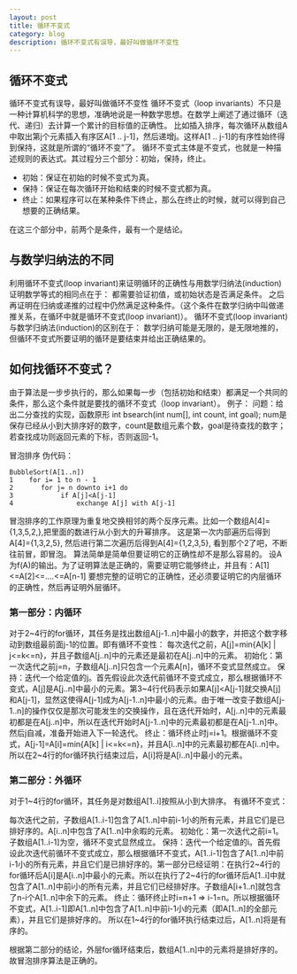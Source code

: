 ```yaml
---
layout: post
title: 循环不变式
category: blog
description: 循环不变式有误导，最好叫做循环不变性
---
```


## 循环不变式

循环不变式有误导，最好叫做循环不变性
循环不变式（loop invariants）不只是一种计算机科学的思想，准确地说是一种数学思想。在数学上阐述了通过循环（迭代、递归）去计算一个累计的目标值的正确性。
比如插入排序，每次循环从数组A中取出第j个元素插入有序区A[1 .. j-1]，然后递增j。这样A[1 .. j-1]的有序性始终得到保持，这就是所谓的“循环不变”了。
循环不变式主体是不变式，也就是一种描述规则的表达式。其过程分三个部分：初始，保持，终止。

* 初始：保证在初始的时候不变式为真。
* 保持：保证在每次循环开始和结束的时候不变式都为真。
* 终止：如果程序可以在某种条件下终止，那么在终止的时候，就可以得到自己想要的正确结果。

在这三个部分中，前两个是条件，最有一个是结论。

## 与数学归纳法的不同

利用循环不变式(loop invariant)来证明循环的正确性与用数学归纳法(induction)证明数学等式的相同点在于：
都需要验证初值，或初始状态是否满足条件。
之后再证明在归纳或递推的过程中仍然满足这种条件。（这个条件在数学归纳中叫做递推关系，在循环中就是循环不变式(loop invariant)）。
循环不变式(loop invariant)与数学归纳法(induction)的区别在于：
数学归纳可能是无限的，是无限地推的，但循环不变式所要证明的循环是要结束并给出正确结果的。

## 如何找循环不变式？
由于算法是一步步执行的，那么如果每一步（包括初始和结束）都满足一个共同的条件，那么这个条件就是要找的循环不变式（loop invariant）。
例子：
问题：给出二分查找的实现，函数原形 int bsearch(int num[], int count, int goal); 
num是保存已经从小到大排序好的数字，count是数组元素个数，goal是待查找的数字；
若查找成功则返回元素的下标，否则返回-1。

冒泡排序 伪代码：

	BubbleSort(A[1..n])
	1    for i= 1 to n - 1
	2       for j= n downto i+1 do
	3            if A[j]<A[j-1]
	4                exchange A[j] with A[j-1]
	
冒泡排序的工作原理为重复地交换相邻的两个反序元素。比如一个数组A[4]={1,3,5,2,},把里面的数进行从小到大的升幂排序。
这是第一次内部遍历后得到A[4]={1,3,2,5},
然后进行第二次遍历后得到A[4]={1,2,3,5},
看到那个2了吧，不断往前冒，即冒泡。
算法简单是简单但要证明它的正确性却不是那么容易的。
设A为f(A)的输出。为了证明算法是正确的，需要证明它能够终止，并且有：A[1]<=A[2]<=....<=A[n-1]
要想完整的证明它的正确性，还必须要证明它的内层循环的正确性，然后再证明外层循环。
### 第一部分：内循环
对于2~4行的for循环，其任务是找出数组A[j-1..n]中最小的数字，并把这个数字移动到数组最前面j-1的位置。即有循环不变性：
每次迭代之前，A[j]=min{A[k] | j<=k<=n}，并且子数组A[j..n]中的元素还是最初在A[j..n]中的元素。
初始化：第一次迭代之前j=n，子数组A[j..n]只包含一个元素A[n]，循环不变式显然成立。
保持：迭代一个给定值的j。首先假设此次迭代前循环不变式成立，那么根据循环不变式，A[j]是A[j..n]中最小的元素。第3~4行代码表示如果A[j]<A[j-1]就交换A[j]和A[j-1]，显然这使得A[j-1]成为A[j-1..n]中最小的元素。由于唯一改变子数组A[j-1..n]的操作仅仅是那次可能发生的交换操作，且在迭代开始时，A[j..n]中的元素最初都是在A[j..n]中，所以在迭代开始时A[j-1..n]中的元素最初都是在A[j-1..n]中。然后j自减，准备开始进入下一轮迭代。
终止：循环终止时j=i+1。根据循环不变式，A[j-1]=A[i]=min{A[k] | i<=k<=n}，并且A[i..n]中的元素最初都在A[i..n]中。
所以在2~4行的for循环执行结束过后，A[i]将是A[i..n]中最小的元素。

### 第二部分：外循环

对于1~4行的for循环，其任务是对数组A[1..i]按照从小到大排序。 有循环不变式：

每次迭代之前，子数组A[1..i-1]包含了A[1..n]中前i-1小的所有元素，并且它们是已排好序的。A[i..n]中包含了A[1..n]中余暇的元素。
初始化：第一次迭代之前i=1。子数组A[1..i-1]为空，循环不变式显然成立。
保持：迭代一个给定值的i。首先假设此次迭代前循环不变式成立，那么根据循环不变式，A[1..i-1]包含了A[1..n]中前i-1小的所有元素，并且它们是已排好序的。第一部分已经证明：在执行2~4行的for循环后A[i]是A[i..n]中最小的元素。所以在执行了2~4行的for循环后A[1..i]中就包含了A[1..n]中前i小的所有元素，并且它们已经排好序。子数组A[i+1..n]就包含了n-i个A[1..n]中余下的元素。
终止：循环终止时i=n+1 => i-1=n。所以根据循环不变式，A[1..i-1]即A[1..n]中包含了A[1..n]中前i-1小的元素（即A[1..n]的全部元素），并且它们是排好序的。
所以在1~4行的for循环执行结束过后，A[1..n]将是有序的。

根据第二部分的结论，外层for循环结束后，数组A[1..n]中的元素将是排好序的。故冒泡排序算法是正确的。

